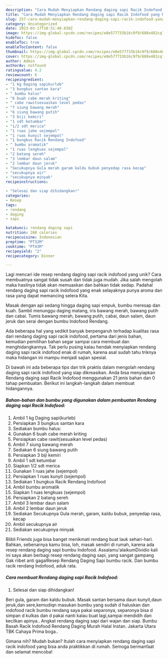 ```yaml
---
description: "Cara Mudah Menyiapkan Rendang daging sapi Racik Indofood yang Mantap"
title: "Cara Mudah Menyiapkan Rendang daging sapi Racik Indofood yang Mantap"
slug: 257-cara-mudah-menyiapkan-rendang-daging-sapi-racik-indofood-yang-mantap
category: Uncategorized
date: 2023-03-17T18:51:48.030Z
image: https://img-global.cpcdn.com/recipes/e8e577733b16c9f9/680x482cq70/rendang-daging-sapi-racik-indofood-foto-resep-utama.jpg
hideToc: false
enableToc: true
enableTocContent: false
thumbnail: https://img-global.cpcdn.com/recipes/e8e577733b16c9f9/680x482cq70/rendang-daging-sapi-racik-indofood-foto-resep-utama.jpg
cover: https://img-global.cpcdn.com/recipes/e8e577733b16c9f9/680x482cq70/rendang-daging-sapi-racik-indofood-foto-resep-utama.jpg
author: Admin
authorAv: notfound
ratingvalue: 4.2
reviewcount: 6
recipeingredient:
- "1 kg Daging sapikurleb"
- "3 bungkus santan kara"
- " bumbu halus"
- "6 buah cabe merah kriting"
- " cabe rawitsesuaikan level pedas"
- "7 siung bawang merah"
- "6 siung bawang putih"
- "3 biji kemiri"
- "1 sdt ketumbar"
- "1/2 sdt merica"
- "1 ruas jahe sejempol"
- "1 ruas kunyit sejempol"
- "1 bungkus Racik Rendang Indofood"
- " bumbu aromatik"
- "1 ruas lengkuas sejempol"
- "2 batang sereh"
- "3 lembar daun salam"
- "2 lembar daun jeruk"
- "Secukupnya Gula merah garam kaldu bubuk penyedap rasa kecap"
- "secukupnya air"
- "secukupnya minyak"
recipeinstructions:

- "Selesai dan siap dihidangkan!"
categories:
- Resep
tags:
- rendang
- daging
- sapi

katakunci: rendang daging sapi 
nutrition: 260 calories
recipecuisine: Indonesian
preptime: "PT32M"
cooktime: "PT43M"
recipeyield: "2"
recipecategory: Dinner

---
```





Lagi mencari ide resep rendang daging sapi racik indofood yang unik? Cara membuatnya sangat tidak susah dan tidak juga mudah. Jika salah mengolah maka hasilnya tidak akan memuaskan dan bahkan tidak sedap. Padahal rendang daging sapi racik indofood yang enak selayaknya punya aroma dan rasa yang dapat memancing selera Kita.





Masak dengan api sedang hingga daging sapi empuk, bumbu meresap dan kuah. Sambil menunggu daging matang, iris bawang merah, bawang putih dan cabai. Tumis bawang merah, bawang putih, cabai, daun salam, daun jeruk dan serai dengan bumbu Indofood Rendang.

Ada beberapa hal yang sedikit banyak berpengaruh terhadap kualitas rasa dari rendang daging sapi racik indofood, pertama dari jenis bahan, kemudian pemilihan bahan segar sampai cara membuat dan menghidangkannya. Tak perlu pusing kalau hendak menyiapkan rendang daging sapi racik indofood enak di rumah, karena asal sudah tahu triknya maka hidangan ini mampu menjadi sajian spesial.






Di bawah ini ada beberapa tips dan trik praktis dalam mengolah rendang daging sapi racik indofood yang siap dikreasikan. Anda bisa menyiapkan Rendang daging sapi Racik Indofood menggunakan 21 jenis bahan dan 0 tahap pembuatan. Berikut ini langkah-langkah dalam membuat hidangannya.

<!--inarticleads1-->

##### Bahan-bahan dan bumbu yang digunakan dalam pembuatan Rendang daging sapi Racik Indofood:

1. Ambil 1 kg Daging sapi(kurleb)
1. Persiapkan 3 bungkus santan kara
1. Sediakan  bumbu halus:
1. Gunakan 6 buah cabe merah kriting
1. Persiapkan  cabe rawit(sesuaikan level pedas)
1. Ambil 7 siung bawang merah
1. Sediakan 6 siung bawang putih
1. Persiapkan 3 biji kemiri
1. Ambil 1 sdt ketumbar
1. Siapkan 1/2 sdt merica
1. Gunakan 1 ruas jahe (sejempol)
1. Persiapkan 1 ruas kunyit (sejempol)
1. Sediakan 1 bungkus Racik Rendang Indofood
1. Ambil  bumbu aromatik
1. Siapkan 1 ruas lengkuas (sejempol)
1. Persiapkan 2 batang sereh
1. Ambil 3 lembar daun salam
1. Ambil 2 lembar daun jeruk
1. Sediakan Secukupnya Gula merah, garam, kaldu bubuk, penyedap rasa, kecap
1. Ambil secukupnya air
1. Sediakan secukupnya minyak


Blibli Friends juga bisa banget menikmati rendang buat lauk sehari-hari. Bahkan, sebenarnya kamu bisa, loh, masak sendiri di rumah, karena ada resep rendang daging sapi bumbu Indofood. Assalamu&#39;alaikumDividio kali ini saya akan berbagi resep rendang daging sapi, yang sangat gampang Gak riibet anti gagalResep Rendang Daging Sapi bumbu racik. Dan bumbu racik rendang Indofood, aduk rata. 

<!--inarticleads2-->

##### Cara membuat Rendang daging sapi Racik Indofood:


1. Selesai dan siap dihidangkan!

Beri gula, garam dan kaldu bubuk. Masak santan bersama daun kunyit,daun jeruk,dan sere,kemudiqn masukan bumbu yang sudah d haluskan dan indofood racik bumbu rendang saya pakai separonya, separonya bisa d simpan d kulkas dan d pakai nanti kalau buat lagi,sampai mendidih dan kecilkan apinya.. Angkat rendang daging sapi dari wajan dan siap. Bumbu Basah Racik Indofood Rendang Daging Murah Halal Instan. Jakarta Utara TBK Cahaya Prima boga.. 

Gimana nih? Mudah bukan? Itulah cara menyiapkan rendang daging sapi racik indofood yang bisa anda praktikkan di rumah. Semoga bermanfaat dan selamat mencoba!
